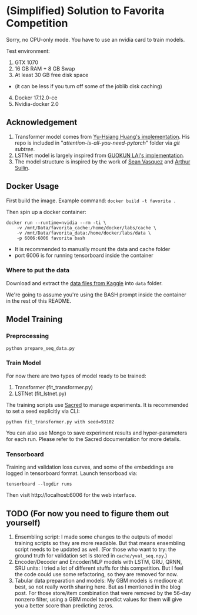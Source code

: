 # (Simplified) Solution to Favorita Competition

Sorry, no CPU-only mode. You have to use an nvidia card to train models.

Test environment:
1. GTX 1070
2. 16 GB RAM + 8 GB Swap
3. At least 30 GB free disk space
  - (it can be less if you turn off some of the joblib disk caching)
4. Docker 17.12.0-ce
5. Nvidia-docker 2.0

## Acknowledgement

1. Transformer model comes from [Yu-Hsiang Huang's implementation](https://github.com/jadore801120/attention-is-all-you-need-pytorch). His repo is included in "*attention-is-all-you-need-pytorch*" folder via *git subtree*.
2. LSTNet model is largely inspired from [GUOKUN LAI's implementation](https://github.com/laiguokun/LSTNet).
3. The model structure is inspired by the work of  [Sean Vasquez](https://github.com/sjvasquez/web-traffic-forecasting) and [Arthur Suilin](https://github.com/Arturus/kaggle-web-traffic).

## Docker Usage

First build the image. Example command: `docker build -t favorita .`

Then spin up a docker container:
```
docker run --runtime=nvidia --rm -ti \
    -v /mnt/Data/favorita_cache:/home/docker/labs/cache \
    -v /mnt/Data/favorita_data:/home/docker/labs/data \
    -p 6006:6006 favorita bash
```

* It is recommended to manually mount the data and cache folder
* port 6006 is for running tensorboard inside the container

### Where to put the data
Download and extract the [data files from Kaggle](https://www.kaggle.com/c/favorita-grocery-sales-forecasting/data) into `data` folder.

We're going to assume you're using the BASH prompt inside the container in the rest of this README.

## Model Training

### Preprocessing

```
python prepare_seq_data.py
```

### Train Model

For now there are two types of model ready to be trained:
1. Transformer (fit_transformer.py)
2. LSTNet (fit_lstnet.py)

The training scripts use [Sacred](http://sacred.readthedocs.io/en/latest/) to manage experiments. It is recommended to set a seed explicitly via CLI:

```
python fit_transformer.py with seed=93102
```

You can also use Mongo to save experiment results and hyper-parameters for each run. Please refer to the Sacred documentation for more details.

### Tensorboard

Training and validation loss curves, and some of the embeddings are logged in tensorboard format. Launch tensorboad via:

```
tensorboard --logdir runs
```

Then visit http://localhost:6006 for the web interface.

## TODO (For now you need to figure them out yourself)

1. Ensembling script: I made some changes to the outputs of model training scripts so they are more readable. But that means ensembling script needs to be updated as well. (For those who want to try: the ground truth for validation set is stored in `cache/yval_seq.npy`.)
2. Encoder/Decoder and Encoder/MLP models with LSTM, GRU, QRNN, SRU units: I tried a lot of different stuffs for this competition. But I feel the code could use some refactoring, so they are removed for now.
3. Tabular data preparation and models: My GBM models is mediocre at best, so not really worth sharing here. But as I mentioned in the blog post. For those store/item combination that were removed by the 56-day nonzero filter, using a GBM model to predict values for them will give you a better score than predicting zeros.
